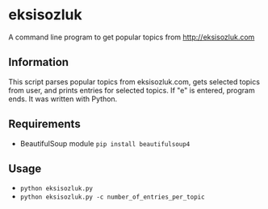 eksisozluk
==========

A command line program to get popular topics from http://eksisozluk.com

Information
-----------

This script parses popular topics from eksisozluk.com, gets selected topics from user, and
prints entries for selected topics. If "e" is entered, program ends. It was written with Python.

Requirements
------------

* BeautifulSoup module `pip install beautifulsoup4`

Usage
-----
* `python eksisozluk.py`
* `python eksisozluk.py -c number_of_entries_per_topic`

